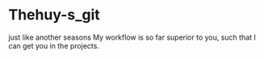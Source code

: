 # Thehuy-s_git
just like another seasons
My workflow is so far superior to you, such that I can get you in the projects.

